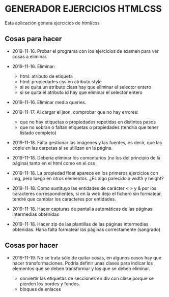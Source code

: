# GENERADOR EJERCICIOS HTMLCSS

Esta aplicación genera ejercicios de html/css

## Cosas para hacer

-   2019-11-16. Probar el programa con los ejercicios de examen para ver cosas a eliminar.

-   2019-11-16. Eliminar:

    -   html: atributo de etiqueta
    -   html: propiedades css en atributo style
    -   si se quita un atributo class hay que eliminar el selector entero
    -   si se quita el atributo id hay que eliminar el selector entero

-   2019-11-16. Eliminar media queries.

-   2019-11-17. Al cargar el json, comprobar que no hay errores:

    -   que no hay etiquetas o propiedades repetidas en distintos pasos
    -   que no sobran o faltan etiquetas o propiedades (tendría que tener listado completo)

-   2019-11-18. Falta gestionar las imágenes y las fuentes, es decir, que las copie en las carpetas si se utilizan en la página.

-   2019-11-18. Debería eliminar los comentarios (no los del principio de la página) tanto en el html como en el css

-   2019-11-18. La propiedad float aparece en los primeros ejercicios con img, pero luego en otros elementos. ¿Es algo parecido a width y height?

-   2019-11-18. Como sustituyo las entidades de carácter &lt; &gt; y &amp;  por los caracteres correspondientes, si en la web dejo el fichero sin formatear, tendré que  cambiar los caracteres por entidades.

-   2019-11-18. Hacer capturas de pantalla automáticas de las páginas intermedias obtenidas

-   2019-11-18. Hacer zip de las plantillas de las páginas intermedias obtenidas. Haría falta formatear las páginas correctamente (sangrado)

## Cosas por hacer

-   2019-11-19. No se trata sólo de quitar cosas, en algunos casos hay que hacer transformaciones. Podría definir unas clases para indicar los elementos que se deben transformar y los que se deben eliminar.

    -   convertir las etiquetas de secciones en div con clase porque se pierden los bordes y fondos.
    -   bloques de enlaces
